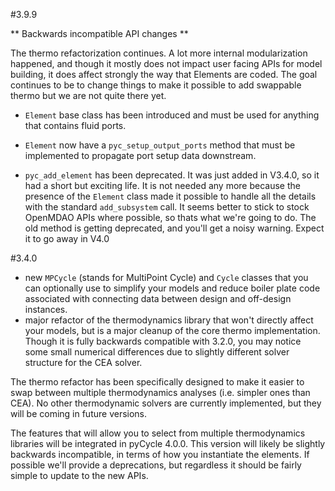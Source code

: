 #3.9.9

** Backwards incompatible API changes **

The thermo refactorization continues. 
A lot more internal modularization happened, 
and though it mostly does not impact user facing APIs for model building, 
it does affect strongly the way that Elements are coded. 
The goal continues to be to change things to make it possible to add swappable thermo but we are not quite there yet. 

* `Element` base class has been introduced and must be used for anything that contains fluid ports. 

* `Element` now have a `pyc_setup_output_ports` method that must be implemented to propagate 
port setup data downstream. 

* `pyc_add_element` has been deprecated. It was just added in V3.4.0, so it had a short but exciting life. 
It is not needed any more because the presence of the `Element` class made it possible to handle all the details with the standard `add_subsystem` call. 
It seems better to stick to stock OpenMDAO APIs where possible, so thats what we're going to do. 
The old method is getting deprecated, and you'll get a noisy warning. Expect it to go away in V4.0

#3.4.0

* new `MPCycle` (stands for MultiPoint Cycle) and `Cycle` classes that you can optionally use to simplify your models and reduce boiler plate code associated with connecting data between design and off-design instances. 
* major refactor of the thermodynamics library that won't directly affect your models, but is a major cleanup of the core thermo implementation. Though it is fully backwards compatible with 3.2.0, you may notice some small numerical differences due to slightly different solver structure for the CEA solver. 

The thermo refactor has been specifically designed to make it easier to swap between multiple thermodynamics analyses 
(i.e. simpler ones than CEA). 
No other thermodynamic solvers are currently implemented, but they will be coming in future versions. 

The features that will allow you to select from multiple thermodynamics libraries will be integrated in pyCycle 4.0.0. 
This version will likely be slightly backwards incompatible, in terms of how you instantiate the elements. 
If possible we'll provide a deprecations, but regardless it should be fairly simple to update to the new APIs. 